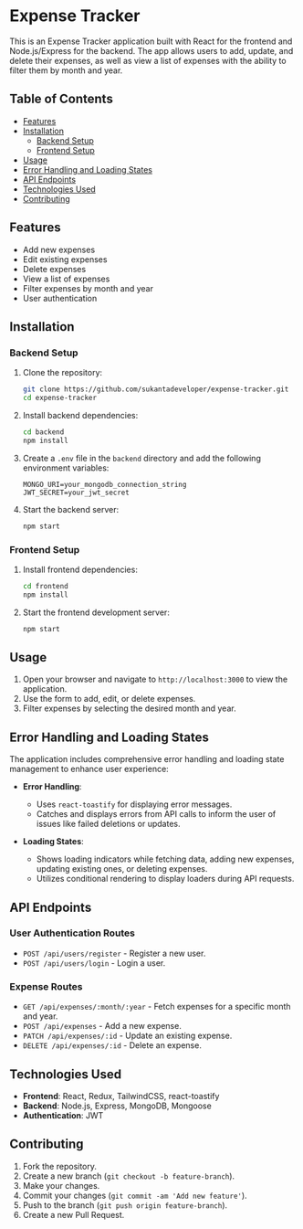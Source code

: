 # Expense Tracker

This is an Expense Tracker application built with React for the frontend and Node.js/Express for the backend. The app allows users to add, update, and delete their expenses, as well as view a list of expenses with the ability to filter them by month and year.

## Table of Contents

- [Features](#features)
- [Installation](#installation)
  - [Backend Setup](#backend-setup)
  - [Frontend Setup](#frontend-setup)
- [Usage](#usage)
- [Error Handling and Loading States](#error-handling-and-loading-states)
- [API Endpoints](#api-endpoints)
- [Technologies Used](#technologies-used)
- [Contributing](#contributing)

## Features

- Add new expenses
- Edit existing expenses
- Delete expenses
- View a list of expenses
- Filter expenses by month and year
- User authentication

## Installation

### Backend Setup

1. Clone the repository:
    ```bash
    git clone https://github.com/sukantadeveloper/expense-tracker.git
    cd expense-tracker
    ```

2. Install backend dependencies:
    ```bash
    cd backend
    npm install
    ```

3. Create a `.env` file in the `backend` directory and add the following environment variables:
    ```plaintext
    MONGO_URI=your_mongodb_connection_string
    JWT_SECRET=your_jwt_secret
    ```

4. Start the backend server:
    ```bash
    npm start
    ```

### Frontend Setup

1. Install frontend dependencies:
    ```bash
    cd frontend
    npm install
    ```

2. Start the frontend development server:
    ```bash
    npm start
    ```

## Usage

1. Open your browser and navigate to `http://localhost:3000` to view the application.
2. Use the form to add, edit, or delete expenses.
3. Filter expenses by selecting the desired month and year.

## Error Handling and Loading States

The application includes comprehensive error handling and loading state management to enhance user experience:

- **Error Handling**: 
  - Uses `react-toastify` for displaying error messages.
  - Catches and displays errors from API calls to inform the user of issues like failed deletions or updates.

- **Loading States**:
  - Shows loading indicators while fetching data, adding new expenses, updating existing ones, or deleting expenses.
  - Utilizes conditional rendering to display loaders during API requests.



## API Endpoints

### User Authentication Routes

- `POST /api/users/register` - Register a new user.
- `POST /api/users/login` - Login a user.

### Expense Routes

- `GET /api/expenses/:month/:year` - Fetch expenses for a specific month and year.
- `POST /api/expenses` - Add a new expense.
- `PATCH /api/expenses/:id` - Update an existing expense.
- `DELETE /api/expenses/:id` - Delete an expense.

## Technologies Used

- **Frontend**: React, Redux, TailwindCSS, react-toastify
- **Backend**: Node.js, Express, MongoDB, Mongoose
- **Authentication**: JWT

## Contributing

1. Fork the repository.
2. Create a new branch (`git checkout -b feature-branch`).
3. Make your changes.
4. Commit your changes (`git commit -am 'Add new feature'`).
5. Push to the branch (`git push origin feature-branch`).
6. Create a new Pull Request.
